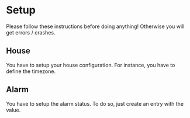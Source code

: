 # Setup
Please follow these instructions before doing anything! Otherwise you will get errors / crashes.

## House
You have to setup your house configuration. For instance, you have to define the timezone.

## Alarm
You have to setup the alarm status. To do so, just create an entry with the value.
